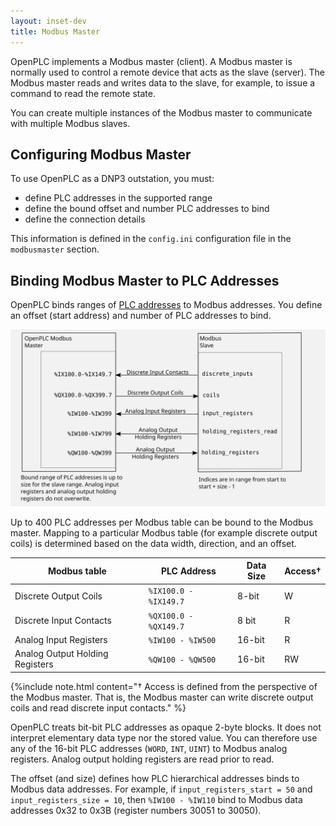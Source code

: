 ```yaml
---
layout: inset-dev
title: Modbus Master
--- 
```


OpenPLC implements a Modbus master (client). A Modbus master is normally
used to control a remote device that acts as the slave (server). The Modbus
master reads and writes data to the slave, for example, to issue a command
to read the remote state.

You can create multiple instances of the Modbus master to communicate with
multiple Modbus slaves.

## Configuring Modbus Master

To use OpenPLC as a DNP3 outstation, you must:

* define PLC addresses in the supported range
* define the bound offset and number PLC addresses to bind
* define the connection details

This information is defined in the `config.ini` configuration file in the
`modbusmaster` section.

## Binding Modbus Master to PLC Addresses

OpenPLC binds ranges of [PLC addresses](/reference/plc-addressing) to Modbus
addresses. You define an offset (start address) and number of PLC addresses
to bind.

![](master-overview.svg)

Up to 400 PLC addresses per Modbus table can be bound to the Modbus master.
Mapping to a particular Modbus table (for example discrete output coils)
is determined based on the data width, direction, and an offset.

<div class="table-wrapper" markdown="block">

| Modbus table                    | PLC Address           | Data Size | Access† |
|---------------------------------|-----------------------|-----------|---------|
| Discrete Output Coils           | `%IX100.0 - %IX149.7` | 8-bit     | W       |
| Discrete Input Contacts         | `%QX100.0 - %QX149.7` | 8 bit     | R       |
| Analog Input Registers          | `%IW100 - %IW500`     | 16-bit    | R       |
| Analog Output Holding Registers | `%QW100 - %QW500`     | 16-bit    | RW      |

</div>

{%include note.html content="† Access is defined from the perspective of the
Modbus master. That is, the Modbus master can write discrete output coils
and read discrete input contacts." %}

OpenPLC treats bit-bit PLC addresses as opaque 2-byte blocks. It does not
interpret elementary data type nor the stored value. You can therefore use
any of the 16-bit PLC addresses (`WORD`, `INT`, `UINT`) to Modbus analog
registers. Analog output holding registers are read prior to read.

The offset (and size) defines how PLC hierarchical addresses binds to Modbus
data addresses. For example, if `input_registers_start = 50` and
`input_registers_size = 10`, then `%IW100 - %IW110` bind to Modbus data addresses
0x32 to 0x3B (register numbers 30051 to 30050).

